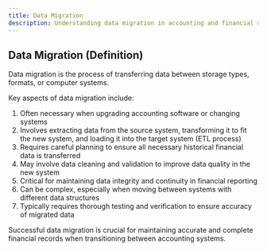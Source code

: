 ```yaml
---
title: Data Migration
description: Understanding data migration in accounting and financial systems
---
```

## Data Migration (Definition)
Data migration is the process of transferring data between storage types, formats, or computer systems.

Key aspects of data migration include:
1. Often necessary when upgrading accounting software or changing systems
2. Involves extracting data from the source system, transforming it to fit the new system, and loading it into the target system (ETL process)
3. Requires careful planning to ensure all necessary historical financial data is transferred
4. May involve data cleaning and validation to improve data quality in the new system
5. Critical for maintaining data integrity and continuity in financial reporting
6. Can be complex, especially when moving between systems with different data structures
7. Typically requires thorough testing and verification to ensure accuracy of migrated data

Successful data migration is crucial for maintaining accurate and complete financial records when transitioning between accounting systems.